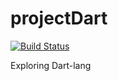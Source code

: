 projectDart
===========
[![Build Status](https://drone.io/github.com/davidchase/projectDart/status.png)](https://drone.io/github.com/davidchase/projectDart/latest)

Exploring Dart-lang
